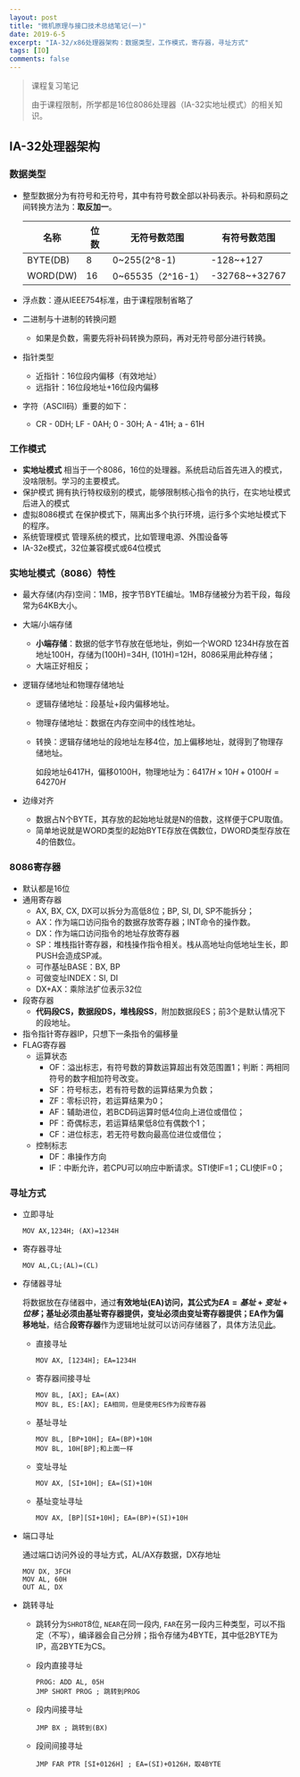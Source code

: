 ```yaml
---
layout: post
title: "微机原理与接口技术总结笔记(一)"
date: 2019-6-5
excerpt: "IA-32/x86处理器架构：数据类型，工作模式，寄存器，寻址方式"
tags: [IO]
comments: false
---
```


>  课程复习笔记
>
> 由于课程限制，所学都是16位8086处理器（IA-32实地址模式）的相关知识。

## IA-32处理器架构

### 数据类型

- 整型数据分为有符号和无符号，其中有符号数全部以补码表示。补码和原码之间转换方法为：**取反加一**。

  | 名称     | 位数 | 无符号数范围      | 有符号数范围  |
  | -------- | ---- | ----------------- | ------------- |
  | BYTE(DB) | 8    | 0~255(2^8-1)      | -128~+127     |
  | WORD(DW) | 16   | 0~65535（2^16-1） | -32768~+32767 |

- 浮点数：遵从IEEE754标准，由于课程限制省略了

- 二进制与十进制的转换问题

  - 如果是负数，需要先将补码转换为原码，再对无符号部分进行转换。

- 指针类型

  - 近指针：16位段内偏移（有效地址）
  - 远指针：16位段地址+16位段内偏移

- 字符（ASCII码）重要的如下：

  - CR - 0DH; LF - 0AH; 0 - 30H; A - 41H; a - 61H

### 工作模式

- **实地址模式** 相当于一个8086，16位的处理器。系统启动后首先进入的模式，没啥限制。学习的主要模式。
- 保护模式 拥有执行特权级别的模式，能够限制核心指令的执行，在实地址模式后进入的模式
- 虚拟8086模式 在保护模式下，隔离出多个执行环境，运行多个实地址模式下的程序。
- 系统管理模式 管理系统的模式，比如管理电源、外围设备等
- IA-32e模式，32位兼容模式或64位模式

### 实地址模式（8086）特性

- 最大存储(内存)空间：1MB，按字节BYTE编址。1MB存储被分为若干段，每段常为64KB大小。

- 大端/小端存储

  - **小端存储**：数据的低字节存放在低地址，例如一个WORD 1234H存放在首地址100H，存储为(100H)=34H, (101H)=12H，8086采用此种存储；
  - 大端正好相反；

- <span id="1">逻辑存储地址和物理存储地址</span>

  - 逻辑存储地址：段基址+段内偏移地址。

  - 物理存储地址：数据在内存空间中的线性地址。

  - 转换：逻辑存储地址的段地址左移4位，加上偏移地址，就得到了物理存储地址。

    如段地址6417H，偏移0100H，物理地址为：$6417H\times10H+0100H=64270H$

- 边缘对齐

  - 数据占N个BYTE，其存放的起始地址就是N的倍数，这样便于CPU取值。
  - 简单地说就是WORD类型的起始BYTE存放在偶数位，DWORD类型存放在4的倍数位。

### 8086寄存器

- 默认都是16位
- 通用寄存器
  - AX, BX, CX, DX可以拆分为高低8位；BP, SI, DI, SP不能拆分；
  - AX：作为端口访问指令的数据存放寄存器；INT命令的操作数。
  - DX：作为端口访问指令的地址存放寄存器
  - SP：堆栈指针寄存器，和栈操作指令相关。栈从高地址向低地址生长，即PUSH会造成SP减。
  - 可作基址BASE：BX, BP
  - 可做变址INDEX：SI, DI
  - DX+AX：乘除法扩位表示32位
- 段寄存器
  - **代码段CS，数据段DS，堆栈段SS**，附加数据段ES；前3个是默认情况下的段地址。
- 指令指针寄存器IP，只想下一条指令的偏移量
- FLAG寄存器
  - 运算状态
    - OF：溢出标志，有符号数的算数运算超出有效范围置1；判断：两相同符号的数字相加符号改变。
    - SF：符号标志，若有符号数的运算结果为负数；
    - ZF：零标识符，若运算结果为0；
    - AF：辅助进位，若BCD码运算时低4位向上进位或借位；
    - PF：奇偶标志，若运算结果低8位有偶数个1；
    - CF：进位标志，若无符号数向最高位进位或借位；
  - 控制标志
    - DF：串操作方向
    - IF：中断允许，若CPU可以响应中断请求。STI使IF=1；CLI使IF=0；

### 寻址方式

- 立即寻址

  ```assembly
  MOV AX,1234H; (AX)=1234H
  ```

- 寄存器寻址

  ```assembly
  MOV AL,CL;(AL)=(CL)
  ```

- 存储器寻址

  将数据放在存储器中，通过**有效地址(EA)**访问，其公式为$EA=基址+变址+位移$；基址必须由基址寄存器提供，变址必须由变址寄存器提供；EA作为**偏移地址**，结合**段寄存器**作为逻辑地址就可以访问存储器了，具体方法见[此](#1)。

  - 直接寻址

    ```assembly
    MOV AX, [1234H]; EA=1234H
    ```

  - 寄存器间接寻址

    ```assembly
    MOV BL, [AX]; EA=(AX)
    MOV BL, ES:[AX]; EA相同，但是使用ES作为段寄存器
    ```

  - 基址寻址

    ```assembly
    MOV BL, [BP+10H]; EA=(BP)+10H 
    MOV BL, 10H[BP];和上面一样
    ```

  - 变址寻址

    ```assembly
    MOV AX, [SI+10H]; EA=(SI)+10H
    ```

  - 基址变址寻址

    ```assembly
    MOV AX, [BP][SI+10H]; EA=(BP)+(SI)+10H
    ```

- 端口寻址

  通过端口访问外设的寻址方式，AL/AX存数据，DX存地址
  
  ```assembly
  MOV DX, 3FCH
  MOV AL, 60H
  OUT AL, DX
  ```
  
- 跳转寻址

  - 跳转分为`SHROT`8位, `NEAR`在同一段内, `FAR`在另一段内三种类型，可以不指定（不写），编译器会自己分辨；指令存储为4BYTE，其中低2BYTE为IP，高2BYTE为CS。

  - 段内直接寻址

    ```assembly
    PROG: ADD AL, 05H
    JMP SHORT PROG ; 跳转到PROG
    ```

  - 段内间接寻址

    ```assembly
    JMP BX ; 跳转到(BX)
    ```

  - 段间间接寻址

    ```assembly
    JMP FAR PTR [SI+0126H] ; EA=(SI)+0126H，取4BYTE
    ```
